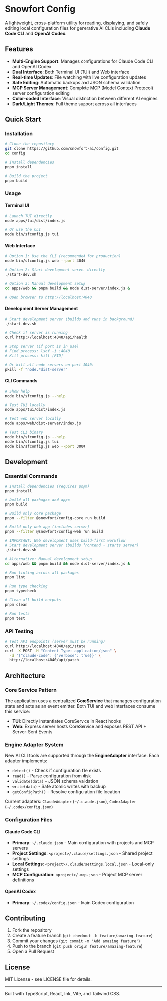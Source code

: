 # Snowfort Config

A lightweight, cross-platform utility for reading, displaying, and safely editing local configuration files for generative AI CLIs including **Claude Code CLI** and **OpenAI Codex**.

## Features

- **Multi-Engine Support**: Manages configurations for Claude Code CLI and OpenAI Codex
- **Dual Interface**: Both Terminal UI (TUI) and Web interface
- **Real-time Updates**: File watching with live configuration updates
- **Safe Editing**: Automatic backups and JSON schema validation
- **MCP Server Management**: Complete MCP (Model Context Protocol) server configuration editing
- **Color-coded Interface**: Visual distinction between different AI engines
- **Dark/Light Themes**: Full theme support across all interfaces

## Quick Start

### Installation

```bash
# Clone the repository
git clone https://github.com/snowfort-ai/config.git
cd config

# Install dependencies
pnpm install

# Build the project
pnpm build
```

### Usage

#### Terminal UI
```bash
# Launch TUI directly
node apps/tui/dist/index.js

# Or use the CLI
node bin/sfconfig.js tui
```

#### Web Interface
```bash
# Option 1: Use the CLI (recommended for production)
node bin/sfconfig.js web --port 4040

# Option 2: Start development server directly
./start-dev.sh

# Option 3: Manual development setup
cd apps/web && pnpm build && node dist-server/index.js &

# Open browser to http://localhost:4040
```

#### Development Server Management
```bash
# Start development server (builds and runs in background)
./start-dev.sh

# Check if server is running
curl http://localhost:4040/api/health

# Stop server (if port is in use)
# Find process: lsof -i :4040
# Kill process: kill [PID]

# Or kill all node servers on port 4040:
pkill -f "node.*dist-server"
```

#### CLI Commands
```bash
# Show help
node bin/sfconfig.js --help

# Test TUI locally
node apps/tui/dist/index.js

# Test web server locally  
node apps/web/dist-server/index.js

# Test CLI binary
node bin/sfconfig.js --help
node bin/sfconfig.js tui
node bin/sfconfig.js web --port 3000
```

## Development

### Essential Commands

```bash
# Install dependencies (requires pnpm)
pnpm install

# Build all packages and apps
pnpm build

# Build only core package
pnpm --filter @snowfort/config-core run build

# Build only web app (includes server)
pnpm --filter @snowfort/config-web run build

# IMPORTANT: Web development uses build-first workflow
# Start development server (builds frontend + starts server)
./start-dev.sh

# Alternative: Manual development setup
cd apps/web && pnpm build && node dist-server/index.js &

# Run linting across all packages
pnpm lint

# Run type checking
pnpm typecheck

# Clean all build outputs
pnpm clean

# Run tests
pnpm test
```

### API Testing
```bash
# Test API endpoints (server must be running)
curl http://localhost:4040/api/state
curl -X POST -H "Content-Type: application/json" \
  -d '{"claude-code": {"verbose": true}}' \
  http://localhost:4040/api/patch
```

## Architecture

### Core Service Pattern
The application uses a centralized **CoreService** that manages configuration state and acts as an event emitter. Both TUI and web interfaces consume this service:

- **TUI**: Directly instantiates CoreService in React hooks
- **Web**: Express server hosts CoreService and exposes REST API + Server-Sent Events

### Engine Adapter System
New AI CLI tools are supported through the **EngineAdapter** interface. Each adapter implements:
- `detect()` - Check if configuration file exists
- `read()` - Parse configuration from disk  
- `validate(data)` - JSON schema validation
- `write(data)` - Safe atomic writes with backup
- `getConfigPath()` - Resolve configuration file location

Current adapters: `ClaudeAdapter` (`~/.claude.json`), `CodexAdapter` (`~/.codex/config.json`)

### Configuration Files

#### Claude Code CLI
- **Primary**: `~/.claude.json` - Main configuration with projects and MCP servers
- **Project Settings**: `<project>/.claude/settings.json` - Shared project settings
- **Local Settings**: `<project>/.claude/settings.local.json` - Local-only settings
- **MCP Configuration**: `<project>/.mcp.json` - Project MCP server definitions

#### OpenAI Codex
- **Primary**: `~/.codex/config.json` - Main Codex configuration

## Contributing

1. Fork the repository
2. Create a feature branch (`git checkout -b feature/amazing-feature`)
3. Commit your changes (`git commit -m 'Add amazing feature'`)
4. Push to the branch (`git push origin feature/amazing-feature`)
5. Open a Pull Request

## License

MIT License - see LICENSE file for details.

---

Built with TypeScript, React, Ink, Vite, and Tailwind CSS.

